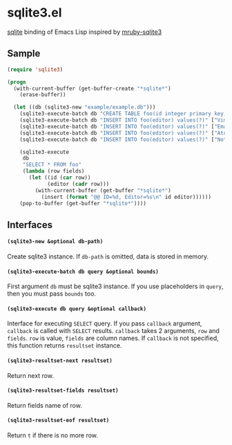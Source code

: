 # sqlite3.el

[sqlite](https://www.sqlite.org/) binding of Emacs Lisp inspired by [mruby-sqlite3](https://github.com/mattn/mruby-sqlite3)

## Sample

``` lisp
(require 'sqlite3)

(progn
  (with-current-buffer (get-buffer-create "*sqlite*")
    (erase-buffer))

  (let ((db (sqlite3-new "example/example.db")))
    (sqlite3-execute-batch db "CREATE TABLE foo(id integer primary key, editor text);")
    (sqlite3-execute-batch db "INSERT INTO foo(editor) values(?)" ["Vim"])
    (sqlite3-execute-batch db "INSERT INTO foo(editor) values(?)" ["Emacs"])
    (sqlite3-execute-batch db "INSERT INTO foo(editor) values(?)" ["Atom"])
    (sqlite3-execute-batch db "INSERT INTO foo(editor) values(?)" ["Notepad"])

    (sqlite3-execute
     db
     "SELECT * FROM foo"
     (lambda (row fields)
       (let ((id (car row))
             (editor (cadr row)))
         (with-current-buffer (get-buffer "*sqlite*")
           (insert (format "@@ ID=%d, Editor=%s\n" id editor))))))
    (pop-to-buffer (get-buffer "*sqlite*"))))
```

## Interfaces

#### `(sqlite3-new &optional db-path)`

Create sqlite3 instance. If `db-path` is omitted, data is stored in memory.

#### `(sqlite3-execute-batch db query &optional bounds)`

First argument `db` must be sqlite3 instance. If you use placeholders in `query`,
then you must pass `bounds` too.

#### `(sqlite3-execute db query &optional callback)`

Interface for executing `SELECT` query. If you pass `callback` argument,
`callback` is called with `SELECT` results. `callback` takes 2 arguments,
`row` and `fields`. `row` is value, `fields` are column names. If `callback`
is not specified, this function returns `resultset` instance.

#### `(sqlite3-resultset-next resultset)`

Return next row.

#### `(sqlite3-resultset-fields resultset)`

Return fields name of row.

#### `(sqlite3-resultset-eof resultset)`

Return `t` if there is no more row.
